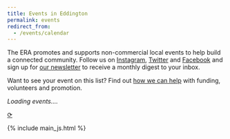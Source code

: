 ```yaml
---
title: Events in Eddington
permalink: events
redirect_from:
  - /events/calendar
---
```


The ERA promotes and supports non-commercial local events to help build a connected community.
Follow us on [Instagram](https://instagram.com/eddington_ra),
[Twitter](https://x.com/EddingtonRA)
and [Facebook](https://m.facebook.com/EddingtonRA) and
sign up for [our newsletter](/newsletter) to receive a monthly
digest to your inbox.

Want to see your event on this list? Find out [how we can help](/events/help-for-your-event)
with funding, volunteers and promotion.

<div id="events_html">
  <i>Loading events....</i>
</div>
<p class="text-center"><a href="?reload=1" title="load latest events">⟳</a></p>

{% include main_js.html %}
<style>
  #events_table {
    margin-bottom: 20lvh;
  }
  #events_table tbody {
    position: relative;
  }
  #events_table .month th {
    position: sticky;
    top: 0;
    z-index: 2;
  }
  main.all-white #events_table .month th {
    background-color: white;
  }
  #events_table .month th h2 {
    padding: 0;
    margin: 0;
  }
  #events_table .date {
    text-align: right;
    padding-right: 1.5em;
    text-wrap: nowrap;
  }
  #events_table td {
    vertical-align: top;
  }
  #events_table td:first-child() {
    width: 75px;
  }
  #events_table .event {
    margin-bottom: 1em;
  }
  #events_table .day.weekend {
    background-color: rgba(0, 0, 0, 0.05);
  }
  #events_table .date > a {
    color: black;
  }
  #events_table :target {
    background-color: #fec;
  }
</style>
<script>
window.addEventListener("load", (event) => {
  getEventsData(function(data){
    var now = new Date();
    var events = getEventsForPeriod(data, now, addMonths(now, 3))
    document.getElementById("events_html").innerHTML = makeEventsPageHtml(events, now);
    window.setTimeout(scrollToChosenEvent, 500)  // prevent race condition with events_html injection
  });
})

function scrollToChosenEvent(){
  // if the page has a url fragment, try to scroll to the targeted element
  // from https://stackoverflow.com/a/74937610
  let element = document.getElementsByName(location.hash.substring(1))[0];
  if (element) {
      // Enable the element state without changing scroll position.
      let scrollY = window.scrollY;
      let hash = location.hash;
      location.hash = '';
      location.hash = hash;
      window.scrollTo({top: scrollY});

      // Smooth scroll the element into view.
      element.scrollIntoView({behavior: 'smooth', block: 'center'});
  }
}

function fmt(date, options){
  return date.toLocaleString('default', options)
}

function makeEventsPageHtml(events, start_date){
  var html = `<table id="events_table">\n  <tbody>`
  if(!events.length){
    html += "<tr><td style='padding: 5em 10em; font-style: italic;'>No events found</td></tr></tbody></table>"
    return html
  }
  var first_event_date = new Date(Math.min(...events.map((x)=>x[DATE])));
  var last_event_date = new Date(Math.max(...events.map((x)=>x[DATE])));
  var prev_date = addMonths(first_event_date, -1);
  var end_date = addMonths(last_event_date, 1)

  console.log(`making html for ${events.length} events between ${first_event_date} and ${last_event_date}`);
  for(var date = start_date; date < end_date; date = new Date(date.getFullYear(), date.getMonth(), date.getDate() + 1)){
    if(prev_date.getMonth() != date.getMonth()){
      html += `<tr class="month"><th colspan=2 ><h2>${fmt(date, { month: 'long' })}</h2></th></tr>\n`;
    }
    var weekend_class = [0, 6].includes(date.getDay()) ? "weekend" : "";
    var date_str = `${fmt(date, {weekday: "short"})}&nbsp;${fmt(date, {day: "numeric"})}<span class="date-ordinal">${date_th(date)}</span>`;  // like "Wed 27th"
    var date_name = fmt(date, {year: "numeric"}) + "-" + fmt(date, {month: "2-digit"}) + "-" + fmt(date, {day: "2-digit"});  // like "2024-03-23"
    var next_date = new Date(date.getFullYear(), date.getMonth(), date.getDate() + 1);
    var day_events = events.filter((x)=>x[DATE] >= date && x[DATE] < next_date)
    day_events.sort((x, y) => x[START_TIME].getTime() - y[START_TIME].getTime());

    time_range = function(x){
      if(x[START_TIME].getHours() == 0 && x[END_TIME].getHours() == 0){
        return "all day";
      }
      return short_time(x[START_TIME], x[END_TIME]) + "-" + short_time(x[END_TIME]);
    }
    info_link = (x) => x[NEEDS_SIGNUP] == "Yes" ? `sign&nbsp;up` : `details`
    price = (x) => x[PRICE] == "0" ? `free` : `&pound;${x[PRICE]}`

    let sep = `{%- include separator.md -%}`
    var events_html = day_events.map(
      (x)=>`<a href="${x[URL]}">${x[NAME]}</a>\n`
          +` ${sep} ${time_range(x)}\n`
          +` ${sep} ${x[LOCATION]}\n\n`
          +` ${sep} ${price(x)}\n`
          +` &nbsp; &nbsp; ${add_to_calendar_button(x)}\n<br/>\n`
          +` ${x[DESCRIPTION].trim()}`
          + (x[URL] ? `  <a href="${x[URL]}">${info_link(x)}</a>`:"")
          +`<br><br>\n\n`
      ).join("\n")

    html += `<tr class="day ${weekend_class}">
    <td class="date"><a href="#${date_name}" name="${date_name}">${date_str}</a></td>
    <td class="events">
      ${events_html}
    </td>
</tr>\n`

    prev_date = date;
  }
  html += `  </tbody>\n</table>`

  return html
}

function add_to_calendar_button(x){
  return `<add-to-calendar-button
  name="${x[NAME]}"
  description="${x[DESCRIPTION]}\n\n${x[URL]}"
  startDate="${x[DATE].toISOString().split('T')[0]}"
  startTime="${x[START_TIME].toLocaleTimeString()}"
  endTime="${x[END_TIME].toLocaleTimeString()}"
  timeZone="Europe/London"
  location="${x[LOCATION]}"
  options="'Apple','Google','iCal','Outlook.com','Yahoo'"
  hideTextLabelButton
  hideBackground
  size="2"
  style="float: right; margin-bottom: -10px;"
></add-to-calendar-button>`
}
</script>
<script src="https://cdn.jsdelivr.net/npm/add-to-calendar-button@2.6.14" integrity="sha384-APA3+zG8NRE4ML4hiWv+3NFvcbooelKsBJHModWOORVG8BwjqysAzxB6/gdpqRhF" crossorigin="anonymous"></script>
